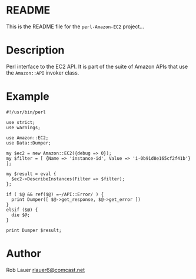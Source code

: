 # README

This is the README file for the `perl-Amazon-EC2` project...


# Description

Perl interface to the EC2 API.  It is part of the suite of Amazon APIs
that use the `Amazon::API` invoker class.

# Example

```
#!/usr/bin/perl

use strict;
use warnings;

use Amazon::EC2;
use Data::Dumper;

my $ec2 = new Amazon::EC2({debug => 0});
my $filter = [ {Name => 'instance-id', Value => 'i-0b91d8e165cf2f41b'} ];

my $result = eval {
  $ec2->DescribeInstances(Filter => $filter);
};

if ( $@ && ref($@) =~/API::Error/ ) {
  print Dumper([ $@->get_response, $@->get_error ])
}
elsif ($@) {
  die $@;
}

print Dumper $result;
```

# Author

Rob Lauer  <rlauer6@comcast.net>
